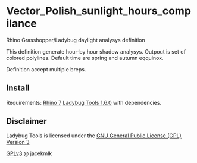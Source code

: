 # Vector_Polish_sunlight_hours_compilance
 Rhino Grasshopper/Ladybug daylight analysys definition

This definition generate hour-by hour shadow analysys. Outpout is set of colored polylines.
Default time are spring and autumn eqquinox.

Definition accept multiple breps.

## Install
Requirements:
[Rhino 7](https://www.rhino3d.com/7)
[Ladybug Tools 1.6.0](https://www.food4rhino.com/en/app/ladybug-tools) with dependencies.

## Disclaimer
Ladybug Tools is licensed under the [GNU General Public License (GPL) Version 3](https://www.gnu.org/licenses/gpl-3.0.en.html)

[GPLv3](https://www.gnu.org/licenses/gpl-3.0.en.html) @ jacekmlk










